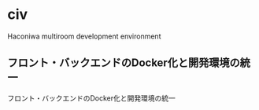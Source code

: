 # civ

Haconiwa multiroom development environment

## フロント・バックエンドのDocker化と開発環境の統一
フロント・バックエンドのDocker化と開発環境の統一
